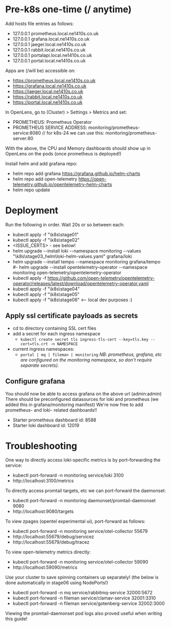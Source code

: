 # Pre-k8s one-time (/ anytime)
Add hosts file entries as follows:
  - 127.0.0.1 prometheus.local.ne1410s.co.uk
  - 127.0.0.1 grafana.local.ne1410s.co.uk
  - 127.0.0.1 jaeger.local.ne1410s.co.uk
  - 127.0.0.1 rabbit.local.ne1410s.co.uk
  - 127.0.0.1 portalapi.local.ne1410s.co.uk
  - 127.0.0.1 portal.local.ne1410s.co.uk

Apps are (/will be) accessible on:
  - https://prometheus.local.ne1410s.co.uk
  - https://grafana.local.ne1410s.co.uk
  - https://jaeger.local.ne1410s.co.uk
  - https://rabbit.local.ne1410s.co.uk
  - https://portal.local.ne1410s.co.uk
  
In OpenLens, go to (Cluster) > Settings > Metrics and set:
  - PROMETHEUS: Prometheus Operator
  - PROMETHEUS SERVICE ADDRESS: monitoring/prometheus-service:8080
// for k8s-24 we can use this:  monitoring/prometheus-server:80

With the above, the CPU and Memory dashboards should show up in OpenLens on the pods (once prometheus is deployed!)

Install helm and add grafana repo:
  - helm repo add grafana https://grafana.github.io/helm-charts
  - helm repo add open-telemetry https://open-telemetry.github.io/opentelemetry-helm-charts
  - helm repo update

# Deployment
Run the following in order. Wait 20s or so between each:
  - kubectl apply -f "<REPO>\k8s\stage01"
  - kubectl apply -f "<REPO>\k8s\stage02"
  - <ISSUE_CERTS> - see below!
  - helm upgrade --install loki --namespace monitoring --values "<REPO>\k8s\stage03_helm\loki-helm-values.yaml" grafana/loki
  - helm upgrade --install tempo --namespace monitoring grafana/tempo
  #- helm upgrade --install opentelemetry-operator --namespace monitoring open-telemetry/opentelemetry-operator
  - kubectl apply -f https://github.com/open-telemetry/opentelemetry-operator/releases/latest/download/opentelemetry-operator.yaml
  - kubectl apply -f "<REPO>\k8s\stage04"
  - kubectl apply -f "<REPO>\k8s\stage05"
  - kubectl apply -f "<REPO>\k8s\stage06"  <-- local dev purposes :)

## Apply ssl certificate payloads as secrets
  - cd to directory containing SSL cert files
  - add a secret for each ingress namespace
    - `kubectl create secret tls ingress-tls-cert --key=tls.key --cert=tls.crt -n NAMESPACE`
  - current ingress namespaces:
    - `portal | mq | fileman | monitoring`
*NB: prometheus, grafana, etc are configured on the monitoring namespace, so don't require separate secrets).*

## Configure grafana
You should now be able to access grafana on the above url (admin:admin)
There should be preconfigured datasources for loki and prometheus (we added this in grafana/monitoring manifest)
We're now free to add prometheus- and loki- related dashboards!!
  - Starter prometheus dashboard id: 8588
  - Starter loki dashboard id: 12019

# Troubleshooting
One way to directly access loki-specific metrics is by port-forwarding the service:
  - kubectl port-forward -n monitoring service/loki 3100
  - http://localhost:3100/metrics

To directly access promtail targets, etc we can port-forward the daemonset:
  - kubectl port-forward -n monitoring daemonset/promtail-daemonset 9080
  - http://localhost:9080/targets
  
To view zpages (opentel experimental ui), port-forward as follows:
  - kubectl port-forward -n monitoring service/otel-collector 55679
  - http://localhost:55679/debug/servicez
  - http://localhost:55679/debug/tracez
  
To view open-telemetry metrics directly:
  - kubectl port-forward -n monitoring service/otel-collector 59090
  - http://localhost:59090/metrics
  
Use your cluster to save spinning containers up separately!  (the below is done automatically in stage06 using NodePorts!)
  - kubectl port-forward -n mq service/rabbitmq-service 32000:5672
  - kubectl port-forward -n fileman service/clamav-service 32001:3310
  - kubectl port-forward -n fileman service/gotenberg-service 32002:3000

Viewing the promtail-daemonset pod logs also proved useful when writing this guide!
